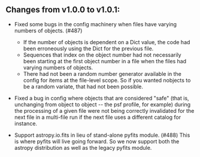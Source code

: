 Changes from v1.0.0 to v1.0.1:
--------------------------

* Fixed some bugs in the config machinery when files have varying numbers
  of objects. (#487)
  - If the number of objects is dependent on a Dict value, the code had been
    erroneously using the Dict for the previous file.
  - Sequences that index on the object number had not necessarily been
    starting at the first object number in a file when the files had varying 
    numbers of objects.
  - There had not been a random number generator available in the config
    for items at the file-level scope.  So if you wanted nobjects to be
    a random variate, that had not been possible.

* Fixed a bug in config where objects that are considered "safe" (that is,
  unchanging from object to object -- the psf profile, for example) during 
  the processing of a given file were not being correctly invalidated for 
  the next file in a multi-file run if the next file uses a different 
  catalog for instance.

* Support astropy.io.fits in lieu of stand-alone pyfits module. (#488)
  This is where pyfits will live going forward.  So we now support both
  the astropy distribution as well as the legacy pyfits module.
